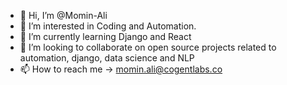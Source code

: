 - 👋 Hi, I’m @Momin-Ali
- 👀 I’m interested in Coding and Automation. 
- 🌱 I’m currently learning Django and React
- 💞️ I’m looking to collaborate on open source projects related to automation, django, data science and NLP 
- 📫 How to reach me -> momin.ali@cogentlabs.co

<!---
Momin-Ali/Momin-Ali is a ✨ special ✨ repository because its `README.md` (this file) appears on your GitHub profile.
You can click the Preview link to take a look at your changes.
--->
